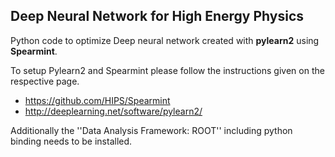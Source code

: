 Deep Neural Network for High Energy Physics
-----------

Python code to optimize Deep neural network created with **pylearn2** using **Spearmint**.

To setup Pylearn2 and Spearmint please follow the instructions given on the respective page.

-   https://github.com/HIPS/Spearmint
-   http://deeplearning.net/software/pylearn2/

Additionally the ''Data Analysis Framework: ROOT'' including python binding needs to be installed. 

